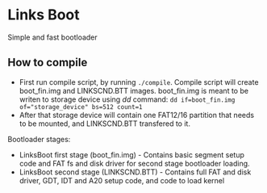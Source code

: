 # Links Boot
Simple and fast bootloader

## How to compile
- First run compile script, by running ```./compile```. Compile script will create boot_fin.img and LINKSCND.BTT images.
boot_fin.img is meant to be writen to storage device using _dd_ command:
```dd if=boot_fin.img of="storage_device" bs=512 count=1```
- After that storage device will contain one FAT12/16 partition that needs to be mounted, and LINKSCND.BTT transfered to it.


Bootloader stages:
  * LinksBoot first stage (boot_fin.img) - Contains basic segment setup code and FAT fs and disk driver for second stage bootloader loading.
  * LinksBoot second stage (LINKSCND.BTT) - Contains full FAT and disk driver, GDT, IDT and A20 setup code, and code to load kernel
